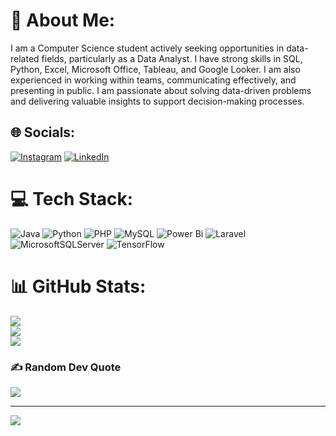 # 💫 About Me:
I am a Computer Science student actively seeking opportunities in data-related fields, particularly as a Data Analyst. I have strong skills in SQL, Python, Excel, Microsoft Office, Tableau, and Google Looker. I am also experienced in working within teams, communicating effectively, and presenting in public. I am passionate about solving data-driven problems and delivering valuable insights to support decision-making processes.


## 🌐 Socials:
[![Instagram](https://img.shields.io/badge/Instagram-%23E4405F.svg?logo=Instagram&logoColor=white)](https://instagram.com/garinptr) [![LinkedIn](https://img.shields.io/badge/LinkedIn-%230077B5.svg?logo=linkedin&logoColor=white)](https://linkedin.com/in/garin-putra-mahardhika) 

# 💻 Tech Stack:
![Java](https://img.shields.io/badge/java-%23ED8B00.svg?style=for-the-badge&logo=openjdk&logoColor=white) ![Python](https://img.shields.io/badge/python-3670A0?style=for-the-badge&logo=python&logoColor=ffdd54) ![PHP](https://img.shields.io/badge/php-%23777BB4.svg?style=for-the-badge&logo=php&logoColor=white) ![MySQL](https://img.shields.io/badge/mysql-4479A1.svg?style=for-the-badge&logo=mysql&logoColor=white) ![Power Bi](https://img.shields.io/badge/power_bi-F2C811?style=for-the-badge&logo=powerbi&logoColor=black) ![Laravel](https://img.shields.io/badge/laravel-%23FF2D20.svg?style=for-the-badge&logo=laravel&logoColor=white) ![MicrosoftSQLServer](https://img.shields.io/badge/Microsoft%20SQL%20Server-CC2927?style=for-the-badge&logo=microsoft%20sql%20server&logoColor=white) ![TensorFlow](https://img.shields.io/badge/TensorFlow-%23FF6F00.svg?style=for-the-badge&logo=TensorFlow&logoColor=white)
# 📊 GitHub Stats:
![](https://github-readme-stats.vercel.app/api?username=garinputra&theme=dark&hide_border=false&include_all_commits=false&count_private=false)<br/>
![](https://github-readme-streak-stats.herokuapp.com/?user=garinputra&theme=dark&hide_border=false)<br/>
![](https://github-readme-stats.vercel.app/api/top-langs/?username=garinputra&theme=dark&hide_border=false&include_all_commits=false&count_private=false&layout=compact)

### ✍️ Random Dev Quote
![](https://quotes-github-readme.vercel.app/api?type=horizontal&theme=radical)

---
[![](https://visitcount.itsvg.in/api?id=garinputra&icon=0&color=0)](https://visitcount.itsvg.in)

<!-- Proudly created with GPRM ( https://gprm.itsvg.in ) -->

